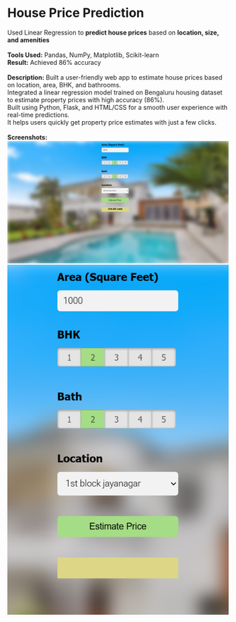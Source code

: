 # **House Price Prediction** <br/>
Used Linear Regression to **predict house prices** based on **location, size, and amenities** <br/><br/>
**Tools Used:** Pandas, NumPy, Matplotlib, Scikit-learn <br/>
**Result:** Achieved 86% accuracy <br/> <br/>
**Description:**
Built a user-friendly web app to estimate house prices based on location, area, BHK, and bathrooms. <br/>
Integrated a linear regression model trained on Bengaluru housing dataset to estimate property prices with high accuracy (86%). <br/>
Built using Python, Flask, and HTML/CSS for a smooth user experience with real-time predictions. <br/>
It helps users quickly get property price estimates with just a few clicks. <br/> <br/>
**Screenshots:**  <br/>
![alt text](https://github.com/AnushaRajkumar/House-Price-Prediction/blob/main/House%20Price%20Prediction%20UI%20Overall%20Layout.png) <br/>
![alt text](https://github.com/AnushaRajkumar/House-Price-Prediction/blob/main/House%20Price%20Prediction%20UI%20Input%20Layout.png) <br/>
